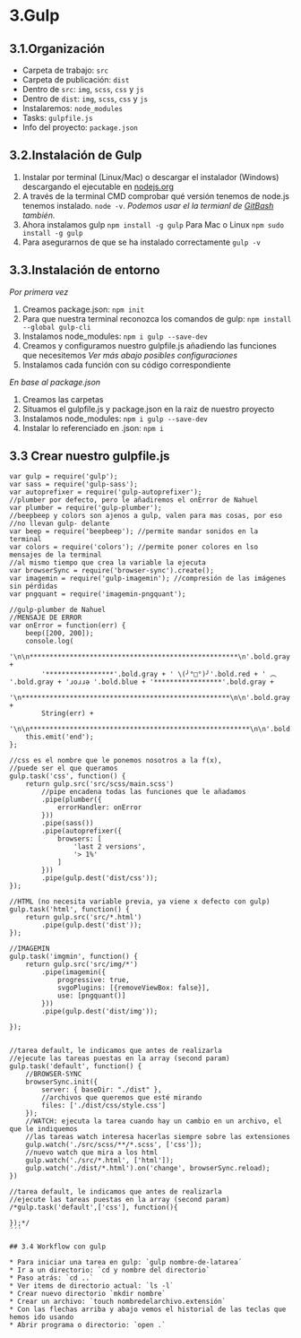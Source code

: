 # 3.Gulp

## 3.1.Organización

* Carpeta de trabajo: `src`
* Carpeta de publicación: `dist`
* Dentro de `src`: `img`, `scss`, `css` y `js`
* Dentro de `dist`: `img`, `scss`, `css` y `js`
* Instalaremos: `node_modules`
* Tasks: `gulpfile.js`
* Info del proyecto: `package.json`

## 3.2.Instalación de Gulp

1. Instalar por terminal (Linux/Mac) o descargar el instalador (Windows) descargando el ejecutable en [nodejs.org](https://nodejs.org)
2. A través de la terminal CMD comprobar qué versión tenemos de node.js tenemos instalado. ``node -v``. _Podemos usar el la termianl de [GitBash](https://git-scm.com/) también._
3. Ahora instalamos gulp ``npm install -g gulp`` Para Mac o Linux ``npm sudo install -g gulp``
4. Para asegurarnos de que se ha instalado correctamente ``gulp -v``

## 3.3.Instalación de entorno

_Por primera vez_

1. Creamos package.json: `npm init`
2. Para que nuestra terminal reconozca los comandos de gulp: `npm install --global gulp-cli`
3. Instalamos node_modules: `npm i gulp --save-dev`
4. Creamos y configuramos nuestro gulpfile.js añadiendo las funciones que necesitemos _Ver más abajo posibles configuraciones_
5. Instalamos cada función con su código correspondiente

_En base al package.json_

1. Creamos las carpetas
2. Situamos el gulpfile.js y package.json en la raiz de nuestro proyecto
3. Instalamos node_modules: `npm i gulp --save-dev`
4. Instalar lo referenciado en .json: `npm i`

## 3.3 Crear nuestro gulpfile.js
```
var gulp = require('gulp');
var sass = require('gulp-sass');
var autoprefixer = require('gulp-autoprefixer');
//plumber por defecto, pero le añadiremos el onError de Nahuel
var plumber = require('gulp-plumber');
//beepbeep y colors son ajenos a gulp, valen para mas cosas, por eso
//no llevan gulp- delante
var beep = require('beepbeep'); //permite mandar sonidos en la terminal
var colors = require('colors'); //permite poner colores en lso mensajes de la terminal
//al mismo tiempo que crea la variable la ejecuta
var browserSync = require('browser-sync').create();
var imagemin = require('gulp-imagemin'); //compresión de las imágenes sin pérdidas
var pngquant = require('imagemin-pngquant');

//gulp-plumber de Nahuel
//MENSAJE DE ERROR
var onError = function(err) {
    beep([200, 200]);
    console.log(
        '\n\n****************************************************\n'.bold.gray +
        '*****************'.bold.gray + ' \(╯°□°)╯'.bold.red + ' ︵ '.bold.gray + 'ɹoɹɹǝ '.bold.blue + '*****************'.bold.gray +
        '\n****************************************************\n\n'.bold.gray +
        String(err) +
        '\n\n*******************************************************\n\n'.bold.gray);
    this.emit('end');
};

//css es el nombre que le ponemos nosotros a la f(x), 
//puede ser el que queramos
gulp.task('css', function() {
    return gulp.src('src/scss/main.scss')
        //pipe encadena todas las funciones que le añadamos
        .pipe(plumber({
            errorHandler: onError
        }))
        .pipe(sass())
        .pipe(autoprefixer({
            browsers: [
                'last 2 versions',
                '> 1%'
            ]
        }))
        .pipe(gulp.dest('dist/css'));
});

//HTML (no necesita variable previa, ya viene x defecto con gulp)
gulp.task('html', function() {
    return gulp.src('src/*.html')
        .pipe(gulp.dest('dist'));
});

//IMAGEMIN
gulp.task('imgmin', function() {
    return gulp.src('src/img/*')
        .pipe(imagemin({
            progressive: true,
            svgoPlugins: [{removeViewBox: false}],
            use: [pngquant()]
        }))
        .pipe(gulp.dest('dist/img'));

});


//tarea default, le indicamos que antes de realizarla
//ejecute las tareas puestas en la array (second param)
gulp.task('default', function() {
    //BROWSER-SYNC
    browserSync.init({
        server: { baseDir: "./dist" },
        //archivos que queremos que esté mirando
        files: ['./dist/css/style.css']
    });
    //WATCH: ejecuta la tarea cuando hay un cambio en un archivo, el que le indiquemos
    //las tareas watch interesa hacerlas siempre sobre las extensiones
    gulp.watch('./src/scss/**/*.scss', ['css']);
    //nuevo watch que mira a los html
    gulp.watch('./src/*.html', ['html']);
    gulp.watch('./dist/*.html').on('change', browserSync.reload);
})

//tarea default, le indicamos que antes de realizarla
//ejecute las tareas puestas en la array (second param)
/*gulp.task('default',['css'], function(){
	
});*/
´´´

## 3.4 Workflow con gulp

* Para iniciar una tarea en gulp: `gulp nombre-de-latarea´
* Ir a un directorio: `cd y nombre del directorio`
* Paso atrás: `cd ..`
* Ver items de directorio actual: `ls -l`
* Crear nuevo directorio `mkdir nombre`
* Crear un archivo: `touch nombredelarchivo.extensión`
* Con las flechas arriba y abajo vemos el historial de las teclas que hemos ido usando
* Abrir programa o directorio: `open .`